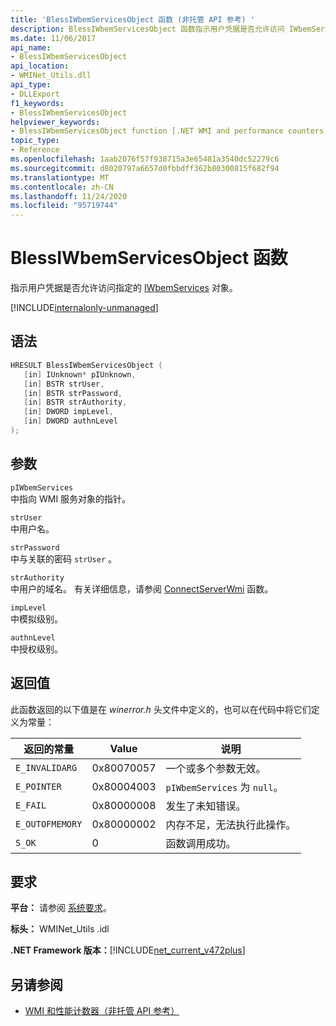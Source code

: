 ```yaml
---
title: 'BlessIWbemServicesObject 函数 (非托管 API 参考) '
description: BlessIWbemServicesObject 函数指示用户凭据是否允许访问 IWbemServices 对象
ms.date: 11/06/2017
api_name:
- BlessIWbemServicesObject
api_location:
- WMINet_Utils.dll
api_type:
- DLLExport
f1_keywords:
- BlessIWbemServicesObject
helpviewer_keywords:
- BlessIWbemServicesObject function [.NET WMI and performance counters]
topic_type:
- Reference
ms.openlocfilehash: 1aab2076f57f938715a3e65481a3540dc52279c6
ms.sourcegitcommit: d8020797a6657d0fbbdff362b80300815f682f94
ms.translationtype: MT
ms.contentlocale: zh-CN
ms.lasthandoff: 11/24/2020
ms.locfileid: "95719744"
---
```

# <a name="blessiwbemservicesobject-function"></a>BlessIWbemServicesObject 函数

指示用户凭据是否允许访问指定的 [IWbemServices](/windows/desktop/api/wbemcli/nn-wbemcli-iwbemservices) 对象。

[!INCLUDE[internalonly-unmanaged](../../../../includes/internalonly-unmanaged.md)]

## <a name="syntax"></a>语法

```cpp
HRESULT BlessIWbemServicesObject (
   [in] IUnknown* pIUnknown,
   [in] BSTR strUser,
   [in] BSTR strPassword,
   [in] BSTR strAuthority,
   [in] DWORD impLevel,
   [in] DWORD authnLevel
);
```

## <a name="parameters"></a>参数

`pIWbemServices`\
中指向 WMI 服务对象的指针。

`strUser`\
中用户名。

`strPassword`\
中与关联的密码 `strUser` 。

`strAuthority`\
中用户的域名。 有关详细信息，请参阅 [ConnectServerWmi](connectserverwmi.md) 函数。

`impLevel`\
中模拟级别。

`authnLevel`\
中授权级别。

## <a name="return-value"></a>返回值

此函数返回的以下值是在 *winerror.h* 头文件中定义的，也可以在代码中将它们定义为常量：

|返回的常量  |Value  |说明  |
|---------|---------|---------|
| `E_INVALIDARG` | 0x80070057 | 一个或多个参数无效。 |
| `E_POINTER` | 0x80004003 | `pIWbemServices` 为 `null`。 |
| `E_FAIL` | 0x80000008 | 发生了未知错误。 |
| `E_OUTOFMEMORY` | 0x80000002 | 内存不足，无法执行此操作。 |
| `S_OK` | 0 | 函数调用成功。 |

## <a name="requirements"></a>要求

 **平台：** 请参阅 [系统要求](../../get-started/system-requirements.md)。

 **标头：** WMINet_Utils .idl

 **.NET Framework 版本：**[!INCLUDE[net_current_v472plus](../../../../includes/net-current-v472plus.md)]

## <a name="see-also"></a>另请参阅

- [WMI 和性能计数器（非托管 API 参考）](index.md)
